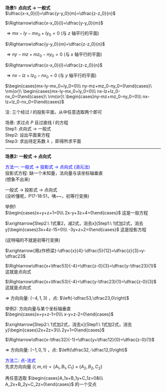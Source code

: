 **场景1: 点向式 $\to$ 一般式**  
$\dfrac{x-x_0}{l}=\dfrac{y-y_0}{m}=\dfrac{z-z_0}{n}$  
  
$\Rightarrow\dfrac{x-x_0}{l}=\dfrac{y-y_0}{m}$  
  
$\Rightarrow mx-ly-mx_0+ly_0=0$ (与 $z$ 轴平行的平面)  
  
$\Rightarrow\dfrac{y-y_0}{m}=\dfrac{z-z_0}{n}$  
  
$\Rightarrow ny-mz+mz_0-ny_0=0$ (与 $x$ 轴平行的平面)  
  
$\Rightarrow\dfrac{x-x_0}{l}=\dfrac{z-z_0}{n}$  
  
$\Rightarrow nx-lz+lz_0-nx_0=0$ (与 $y$ 轴平行的平面)  
  
$\begin{cases}mx-ly-mx_0+ly_0=0\\\ ny-mz+mz_0-ny_0=0\end{cases}\ \rm{or}\  
\begin{cases}mx-ly-mx_0+ly_0=0\\\ nx-lz+lz_0-nx_0=0\end{cases}\ \rm{or}\  
\begin{cases}ny-mz+mz_0-ny_0=0\\\ nx-lz+lz_0-nx_0=0\end{cases}$  
  
注: 三个经过 $l$ 的投影平面，从中任意选取两个即可  
  
场景: 求过点 $P$ 且过直线 $l$ 的方程  
Step1: 点向式 $\to$ 一般式  
Step2: 设出平面束方程  
Step3: 求出待定系数 $\lambda$ ，即得所求平面  
  
---  
  
**场景2: 一般式 $\to$ 点向式**  
  
<font color=blue>方法一: 一般式 $\to$ 投影式 $\to$ 点向式 (消元法)</font>  
投影式方程: 缺一个未知量，法向量与该坐标轴垂直  
(想象不出来)  
  
一般式 $\to$ 投影式 $\to$ 点向式  
(没听懂呢，P17-18:51，咦~~，初等行变换)  
  
举例1  
$\begin{cases}x+y+z+1=0\\\ 2x-y+3z+4=0\end{cases}$ 这是一般方程  
  
$\xrightarrow[Step2:\ 1式乘2，减2式，消去x]{Step1:\ 1式加2式，消去y}\begin{cases}3x+4z-15=0\\\ -3y+z+2=0\end{cases}$ 这是投影方程  
  
(这特喵的不就是初等行变换)  
  
$\xrightarrow{用z作桥梁}-\dfrac{x}{4}-\dfrac{5}{12}=\dfrac{z}{3}=y-\dfrac23$  
  
$\Rightarrow\dfrac{x+\tfrac53}{-4}=\dfrac{z-0}{3}=\dfrac{y-\tfrac23}{1}$ 这就是点向式  
  
$\Rightarrow\dfrac{x+\tfrac53}{-4}=\dfrac{y-\tfrac23}{1}=\dfrac{z-0}{3}$ 这就是点向式  
  
$\Rightarrow$ 方向向量: $(-4,1,3)$ ，点: $\left(-\dfrac53,\dfrac23,0\right)$  
  
举例2: 方向向量与某个坐标轴垂直  
$\begin{cases}x+y+z-1=0\\\ x-y+z-2=0\end{cases}$  
  
$\xrightarrow[Step2:\ 1式加2式，消去x]{Step1:\ 1式加2式，消去y}\begin{cases}2x+2z=3\\\ 2y+1=0\end{cases}$  
  
$\Rightarrow\dfrac{x-\tfrac32}{-1}=\dfrac{y+\tfrac12}{0}=\dfrac{z-0}{1}$  
  
$\Rightarrow$ 方向向量: $(-1,0,1)$ ，点: $\left(\dfrac32,-\dfrac12,0\right)$  
  
<font color=blue>方法二: 点-法式</font>  
先求方向向量 $\{l,m,n\}=\{A_1,B_1,C_1\}\times\{A_2,B_2,C_2\}$  
  
再任意选取 $\begin{cases}A_1x+B_1y+C_1z=0&\\\ A_2x+B_2y+C_2z=0\end{cases}$ 的一个交点  
